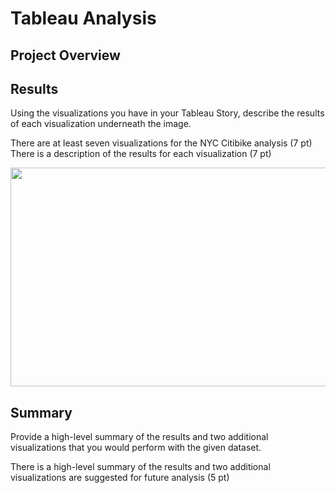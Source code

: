 # Tableau Analysis

## Project Overview


## Results

Using the visualizations you have in your Tableau Story, describe the results of each visualization underneath the image.

There are at least seven visualizations for the NYC Citibike analysis (7 pt)
There is a description of the results for each visualization (7 pt)

<p align="center">
 <img src="https://https://github.com/honoruru/bikesharing/blob/main/NYC_Citibike_Challenge/Images/1.Checkout%20Times%20for%20Users.jpg" width="800" height="350" />
</p>

## Summary

Provide a high-level summary of the results and two additional visualizations that you would perform with the given dataset.

There is a high-level summary of the results and two additional visualizations are suggested for future analysis (5 pt)
